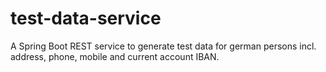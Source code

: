 # test-data-service

A Spring Boot REST service to generate test data for german persons incl. address, phone, mobile and current account IBAN.